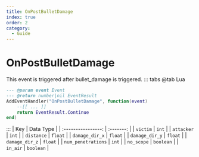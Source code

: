 ```yaml
---
title: OnPostBulletDamage
index: true
order: 2
category:
  - Guide
---
```


# OnPostBulletDamage
This event is triggered after bullet_damage is triggered.
::: tabs
@tab Lua
```lua
--- @param event Event
--- @return number|nil EventResult
AddEventHandler("OnPostBulletDamage", function(event)
    --[[ ... ]]
    return EventResult.Continue
end)
```

:::
|         Key        | Data Type |
| :----------------: | :-------: |
|      `victim`      |   `int`   |
|     `attacker`     |   `int`   |
|     `distance`     |  `float`  |
|   `damage_dir_x`   |  `float`  |
|   `damage_dir_y`   |  `float`  |
|   `damage_dir_z`   |  `float`  |
| `num_penetrations` |   `int`   |
|     `no_scope`     | `boolean` |
|      `in_air`      | `boolean` |
